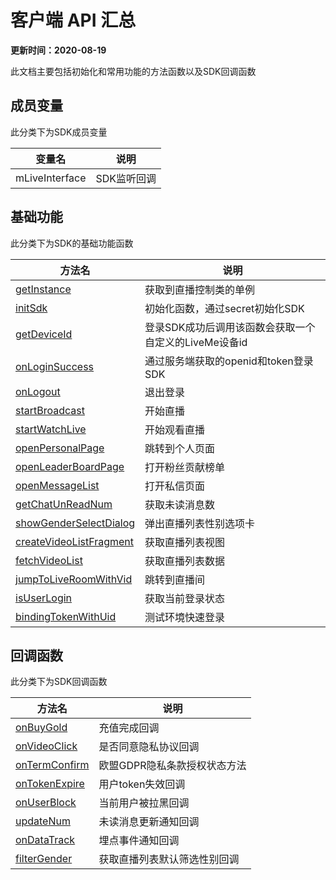 # 客户端 API 汇总

**更新时间：2020-08-19**

此文档主要包括初始化和常用功能的方法函数以及SDK回调函数

## 成员变量

此分类下为SDK成员变量

| 变量名               | 说明             |
| -------------------- | ---------------- |
| mLiveInterface         | SDK监听回调      |



## 基础功能

此分类下为SDK的基础功能函数

| 方法名                           | 说明                                                         |
| -------------------------------- | ------------------------------------------------------------ |
| [getInstance](https://dl.linkv.io/static/Android/LiveMe/api/livemesdk/com/app/livesdk/LiveMeClient.html#getInstance--)              | 获取到直播控制类的单例                              |
| [initSdk](https://dl.linkv.io/static/Android/LiveMe/api/livemesdk/com/app/livesdk/LiveMeClient.html#initSdk-android.app.Application-java.lang.String-java.lang.String-com.app.livesdk.TokenCallback-)              | 初始化函数，通过secret初始化SDK                              |
| [getDeviceId](https://dl.linkv.io/static/Android/LiveMe/api/livemesdk/com/app/livesdk/LiveMeClient.html#getDeviceId-android.content.Context-)                     | 登录SDK成功后调用该函数会获取一个自定义的LiveMe设备id        |
| [onLoginSuccess](https://dl.linkv.io/static/Android/LiveMe/api/livemesdk/com/app/livesdk/LiveMeClient.html#onLoginSuccess-java.lang.String-java.lang.String-java.lang.String-)  | 通过服务端获取的openid和token登录SDK                         |
| [onLogout](https://dl.linkv.io/static/Android/LiveMe/api/livemesdk/com/app/livesdk/LiveMeClient.html#onLogout--)                     | 退出登录                                                     |
| [startBroadcast](https://dl.linkv.io/static/Android/LiveMe/api/livemesdk/com/app/livesdk/LiveMeClient.html#startBroadcast-android.content.Context-)               | 开始直播                                                     |
| [startWatchLive](https://dl.linkv.io/static/Android/LiveMe/api/livemesdk/com/app/livesdk/LiveMeClient.html#startWatchLive-android.content.Context-java.lang.String-)               | 开始观看直播                                                 |
| [openPersonalPage](https://dl.linkv.io/static/Android/LiveMe/api/lenovoui/com/app/live/util/LinkVUIUtil.html#openPersonalPage-android.content.Context-)             | 跳转到个人页面                                               |
| [openLeaderBoardPage](https://dl.linkv.io/static/Android/LiveMe/api/lenovoui/com/app/live/util/LinkVUIUtil.html#openLeaderBoardPage-android.content.Context-)     | 打开粉丝贡献榜单                                             |
| [openMessageList](https://dl.linkv.io/static/Android/LiveMe/api/livemesdk/com/app/livesdk/LiveMeClient.html#openMessageList-android.content.Context-)              | 打开私信页面                                                 |
| [getChatUnReadNum](https://dl.linkv.io/static/Android/LiveMe/api/livemesdk/com/app/livesdk/LiveMeClient.html#getChatUnReadNum--)             | 获取未读消息数                                               |
| [showGenderSelectDialog](https://dl.linkv.io/static/Android/LiveMe/api/lenovoui/com/app/live/util/LinkVUIUtil.html#showGenderSelectDialog-androidx.fragment.app.Fragment-)           | 弹出直播列表性别选项卡                                       |
| [createVideoListFragment](https://dl.linkv.io/static/Android/LiveMe/api/livemesdk/com/app/livesdk/LiveMeClient.html#createVideoListFragment-android.content.Context-)               | 获取直播列表视图                                                 |
| [fetchVideoList](https://dl.linkv.io/static/Android/LiveMe/api/livemesdk/com/app/livesdk/LiveMeClient.html#fetchVideoList)               | 获取直播列表数据                                                 |
| [jumpToLiveRoomWithVid](https://dl.linkv.io/static/Android/LiveMe/api/livemesdk/com/app/livesdk/LiveMeClient.html#jumpToLiveRoomWithVid-android.content.Context-java.lang.String-)        | 跳转到直播间                                                 |
| [isUserLogin](https://dl.linkv.io/static/Android/LiveMe/api/livemesdk/com/app/livesdk/LiveMeClient.html#isUserLogin--)                  | 获取当前登录状态                                             |
| [bindingTokenWithUid](https://dl.linkv.io/static/Android/LiveMe/api/livemesdk/com/app/livesdk/LiveMeClient.html#bindingTokenWithUid-java.lang.String-java.lang.String-com.app.user.login.development.LoginGetTokenWrapper.OnBindingTokenListener-)                  | 测试环境快速登录                                             |


## 回调函数

此分类下为SDK回调函数

| 方法名                               | 说明                         |
| ------------------------------------ | ---------------------------- |
| [onBuyGold](https://dl.linkv.io/static/Android/LiveMe/api/livemesdk/com/app/livesdk/LiveMeLiveInterface.html#onBuyGold-android.app.Activity-int-int-java.lang.String-)            | 充值完成回调                 |
| [onVideoClick](https://dl.linkv.io/static/Android/LiveMe/api/livemesdk/com/app/livesdk/LiveMeLiveInterface.html#onVideoClick-android.app.Activity-com.app.livesdk.OnTermConfirmCallback-) | 是否同意隐私协议回调         |
| [onTermConfirm](https://dl.linkv.io/static/Android/LiveMe/api/livemesdk/com/app/livesdk/OnTermConfirmCallback.html#onTermConfirm-boolean-)                     | 欧盟GDPR隐私条款授权状态方法 |
| [onTokenExpire](https://dl.linkv.io/static/Android/LiveMe/api/livemesdk/com/app/livesdk/TokenCallback.html#onTokenExpire-java.lang.String-int-java.lang.String-)                 | 用户token失效回调            |
| [onUserBlock](https://dl.linkv.io/static/Android/LiveMe/api/livemesdk/com/app/livesdk/TokenCallback.html#onUserBlocked--)                      | 当前用户被拉黑回调           |
| [updateNum](https://dl.linkv.io/static/Android/LiveMe/api/livemesdk/com/app/livesdk/LiveMeClient.UnReadListener.html#updateNum-int-)              | 未读消息更新通知回调         |
| [onDataTrack](https://dl.linkv.io/static/Android/LiveMe/api/livemesdk/com/app/livesdk/LiveMeLiveInterface.html#onDataTrack-com.app.livesdk.KEWLDataTrackModel-)              | 埋点事件通知回调         |
| [filterGender](https://dl.linkv.io/static/Android/LiveMe/api/livemesdk/com/app/livesdk/LiveMeLiveInterface.html#filterGender-int-)                     | 获取直播列表默认筛选性别回调   |
